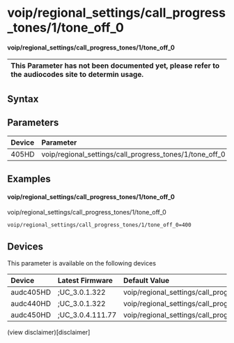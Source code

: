 ﻿---
description: voip/regional_settings/call_progress_tones/1/tone_off_0
search: false
---

# voip/regional_settings/call_progress_tones/1/tone_off_0

#### voip/regional_settings/call_progress_tones/1/tone_off_0


| This Parameter has not been documented yet, please refer to the audiocodes site to determin usage.  | 
| :--- |

## Syntax

## Parameters
|Device|Parameter|value|Description|
|:---|:---|:---|:---|
| 405HD | voip/regional_settings/call_progress_tones/1/tone_off_0 |  |  |

## Examples
#### voip/regional_settings/call_progress_tones/1/tone_off_0

voip/regional_settings/call_progress_tones/1/tone_off_0

```
voip/regional_settings/call_progress_tones/1/tone_off_0=400
```

## Devices
This parameter is available on the following devices

| Device | Latest Firmware | Default Value |
|:---|:---|:---|
| audc405HD | ;UC_3.0.1.322 | voip/regional_settings/call_progress_tones/1/tone_off_0=400 
| audc440HD | ;UC_3.0.1.322 | voip/regional_settings/call_progress_tones/1/tone_off_0=400 
| audc450HD | ;UC_3.0.4.111.77 | voip/regional_settings/call_progress_tones/1/tone_off_0=400 

(view disclaimer)[disclaimer]
